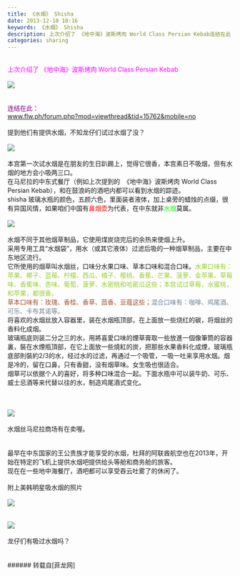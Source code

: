 ```yaml
---
title: 《水烟》 Shisha
date: 2013-12-10 10:16
keywords: 《水烟》 Shisha
description: 上次介绍了 《地中海》波斯烤肉 World Class Persian Kebab连结在此：www.flw.ph/forum.php?mod=viewthread&tid=15762&mobile=no提到他们有提供水烟，不知龙仔们试过水烟了没？本宫第一次试水烟是在朋友的生日趴踢上，觉得它很香，本宫素日不吸烟，但有水烟的地方会小吸两三口。在马尼拉的中东式餐厅（例如上次提到的  《地中海》波斯烤肉 World Class Persian Kebab），和在鼓浪屿的酒吧内都可以看到水烟的踪迹。shisha 玻璃水瓶的颜色，五颜六色，里面装者液体，加上桌旁的蜡烛的点缀，很有异国风情，如果咱们中国有鼻烟壶为代表，在中东就非水烟莫属。水烟不同于其他烟草制品，它使用煤炭烧完后的余热来使烟上升。采用专用工具“水烟袋”，用水（或其它液体）过滤后吸的一种烟草制品，主要在中东地区流行。它所使用的烟草叫水烟丝，口味分水果口味、草本口味和混合口味。水果口味有：苹果、椰子、蓝莓、柠檬、西瓜、橘子、樱桃、香蕉、芒果、菠萝、金苹果、草莓味、香蕉味、杏味、葡萄、菠萝、水密桃和哈密瓜这些；本宫试过草莓，水蜜桃，和苹果，都很香。草本口味有：玫瑰、香桂、香草、茴香、豆蔻这些；混合口味有：咖啡、鸡尾酒、可乐、卡布其诺等。将喜欢的水烟丝放入容器里，装在水烟瓶顶部，在上面放一些烧红的碳，将烟丝的香料化成烟。玻璃瓶底则装二分之三的水，用將喜愛口味的煙草膏取一些放進一個像筆筒的容器裏，裝在水煙瓶頂部，在它上面放一些燒紅的炭，把那些水果香料化成煙，玻璃瓶底部則裝約2/3的水，经过水的过滤，再通过一个吸管，一吸一吐来享用水烟。烟是冷的，留在口鼻，只有香甜，没有烟草味。女生吸也很适合。烟草可以依据个人的喜好，将多种口味混合一起。下面水瓶中可以装牛奶、可乐、威士忌酒等来代替以往的水，制造鸡尾酒式变化。水烟丝马尼拉商场有在卖喔。最早在中东国家的王公贵族才能享受的水烟，杜拜的阿联酋航空也在2013年，开始在特定的飞机上提供水烟吧提供给头等舱和商务舱的旅客。现在在一些地中海餐厅，酒吧都可以享受吞云吐雾了的休闲了。附上美韩明星吸水烟的照片龙仔们有吸过水烟吗？
categories: sharing
---
```

<td class="t_f" id="postmessage_82682">

<br/>
<font color="magenta">上次介绍了 《地中海》波斯烤肉 World Class Persian Kebab</font><br/>
<br/>

<img aid="34124" data-cf-modified-54159f6a158799c3fa074acc-="" file="data/attachment/forum/201312/10/101351mmxff9cfclog2gxl.jpg.thumb.jpg" id="aimg_34124" inpost="1" onclick="" onmouseover="" src="http://www.flw.ph/data/attachment/forum/201312/10/101351mmxff9cfclog2gxl.jpg" style="cursor:pointer" zoomfile="data/attachment/forum/201312/10/101351mmxff9cfclog2gxl.jpg"/>


<br/>
<br/>
<br/>
<font color="purple">连结在此：<br/>
<a href="http://www.flw.ph/forum.php?mod=viewthread&amp;tid=15762&amp;mobile=no" target="_blank">www.flw.ph/forum.php?mod=viewthread&amp;tid=15762&amp;mobile=no</a></font><br/>
<br/>
提到他们有提供水烟，不知龙仔们试过水烟了没？<br/>
<br/>

<img aid="34129" data-cf-modified-54159f6a158799c3fa074acc-="" file="data/attachment/forum/201312/10/101444lyohj88al3boabf0.jpg.thumb.jpg" id="aimg_34129" inpost="1" onclick="" onmouseover="" src="http://www.flw.ph/data/attachment/forum/201312/10/101444lyohj88al3boabf0.jpg" style="cursor:pointer" zoomfile="data/attachment/forum/201312/10/101444lyohj88al3boabf0.jpg"/>


<br/>
<br/>
本宫第一次试水烟是在朋友的生日趴踢上，觉得它很香，本宫素日不吸烟，但有水烟的地方会小吸两三口。<br/>
在马尼拉的中东式餐厅（例如上次提到的  《地中海》波斯烤肉 World Class Persian Kebab），和在鼓浪屿的酒吧内都可以看到水烟的踪迹。<br/>
shisha 玻璃水瓶的颜色，五颜六色，里面装者液体，加上桌旁的蜡烛的点缀，很有异国风情，如果咱们中国有<font color="red">鼻烟壶</font>为代表，在中东就非<font color="lime">水烟</font>莫属。<br/>
<br/>

<img aid="34127" data-cf-modified-54159f6a158799c3fa074acc-="" file="data/attachment/forum/201312/10/101411tpwapxk9ewuxam6m.jpg.thumb.jpg" id="aimg_34127" inpost="1" onclick="" onmouseover="" src="http://www.flw.ph/data/attachment/forum/201312/10/101411tpwapxk9ewuxam6m.jpg" style="cursor:pointer" zoomfile="data/attachment/forum/201312/10/101411tpwapxk9ewuxam6m.jpg"/>


<br/>
<br/>
水烟不同于其他烟草制品，它使用煤炭烧完后的余热来使烟上升。<br/>
采用专用工具“水烟袋”，用水（或其它液体）过滤后吸的一种烟草制品，主要在中东地区流行。<br/>
它所使用的烟草叫水烟丝，口味分水果口味、草本口味和混合口味。<font color="yellowgreen">水果口味有：苹果、椰子、蓝莓、柠檬、西瓜、橘子、樱桃、香蕉、芒果、菠萝、金苹果、草莓味、香蕉味、杏味、葡萄、菠萝、水密桃和哈密瓜这些；本宫试过草莓，水蜜桃，和苹果，都很香。</font><br/>
<font color="sienna">草本口味有：玫瑰、香桂、香草、茴香、豆蔻这些；</font><font color="slategray">混合口味有：咖啡、鸡尾酒、可乐、卡布其诺等。</font><br/>
将喜欢的水烟丝放入容器里，装在水烟瓶顶部，在上面放一些烧红的碳，将烟丝的香料化成烟。<br/>
玻璃瓶底则装二分之三的水，用將喜愛口味的煙草膏取一些放進一個像筆筒的容器裏，裝在水煙瓶頂部，在它上面放一些燒紅的炭，把那些水果香料化成煙，玻璃瓶底部則裝約2/3的水，经过水的过滤，再通过一个吸管，一吸一吐来享用水烟。烟是冷的，留在口鼻，只有香甜，没有烟草味。女生吸也很适合。<br/>
烟草可以依据个人的喜好，将多种口味混合一起。下面水瓶中可以装牛奶、可乐、威士忌酒等来代替以往的水，制造鸡尾酒式变化。<br/>
<br/>
<br/>
<br/>

<img aid="34125" data-cf-modified-54159f6a158799c3fa074acc-="" file="data/attachment/forum/201312/10/101355x2l9o9g3t4ewo934.jpg.thumb.jpg" id="aimg_34125" inpost="1" onclick="" onmouseover="" src="http://www.flw.ph/data/attachment/forum/201312/10/101355x2l9o9g3t4ewo934.jpg" style="cursor:pointer" zoomfile="data/attachment/forum/201312/10/101355x2l9o9g3t4ewo934.jpg"/>


<br/>
<br/>
水烟丝马尼拉商场有在卖喔。<br/>
<br/>
<br/>
最早在中东国家的王公贵族才能享受的水烟，杜拜的阿联酋航空也在2013年，开始在特定的飞机上提供水烟吧提供给头等舱和商务舱的旅客。<br/>
现在在一些地中海餐厅，酒吧都可以享受吞云吐雾了的休闲了。<br/>
<br/>
附上美韩明星吸水烟的照片<br/>
<br/>

<img aid="34128" data-cf-modified-54159f6a158799c3fa074acc-="" file="data/attachment/forum/201312/10/101416rqrwhfwmsmt7tmer.jpg.thumb.jpg" id="aimg_34128" inpost="1" onclick="" onmouseover="" src="http://www.flw.ph/data/attachment/forum/201312/10/101416rqrwhfwmsmt7tmer.jpg" style="cursor:pointer" zoomfile="data/attachment/forum/201312/10/101416rqrwhfwmsmt7tmer.jpg"/>


<br/>
<br/>
<br/>

<img aid="34126" data-cf-modified-54159f6a158799c3fa074acc-="" file="data/attachment/forum/201312/10/101405m2rb024wm2mh2g7a.jpg.thumb.jpg" id="aimg_34126" inpost="1" onclick="" onmouseover="" src="http://www.flw.ph/data/attachment/forum/201312/10/101405m2rb024wm2mh2g7a.jpg" style="cursor:pointer" zoomfile="data/attachment/forum/201312/10/101405m2rb024wm2mh2g7a.jpg"/>


<br/>
<br/>
龙仔们有吸过水烟吗？<br/>
<br/>
<br/>
</td>
###### 转载自[菲龙网]